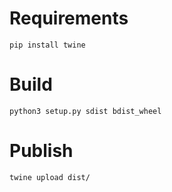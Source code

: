 # Requirements
```
pip install twine
```

# Build
```
python3 setup.py sdist bdist_wheel
```

# Publish
```
twine upload dist/
```